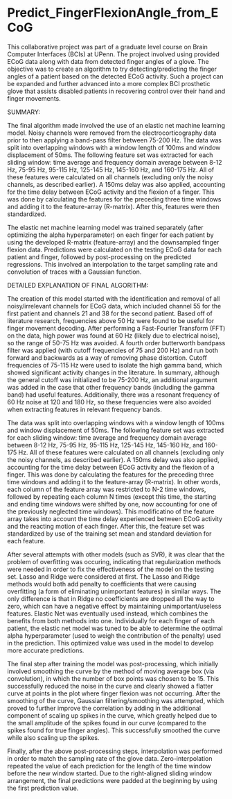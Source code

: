 # Predict_FingerFlexionAngle_from_ECoG
This collaborative project was part of a graduate level course on Brain Computer Interfaces (BCIs) at UPenn. The project involved using provided ECoG data along with data from detected finger angles of a glove. The objective was to create an algorithm to try detecting/predicting the finger angles of a patient based on the detected ECoG activity. Such a project can be expanded and further advanced into a more complex BCI prosthetic glove that assists disabled patients in recovering control over their hand and finger movements.


SUMMARY:

The final algorithm made involved the use of an elastic net machine learning model. Noisy channels were removed from the electrocorticography data prior to then applying a band-pass filter between 75-200 Hz. The data was split into overlapping windows with a window length of 100ms and window displacement of 50ms. The following feature set was extracted for each sliding window: time average and frequency domain average between 8-12 Hz, 75-95 Hz, 95-115 Hz, 125-145 Hz, 145-160 Hz, and 160-175 Hz. All of these features were calculated on all channels (excluding only the noisy channels, as described earlier). A 150ms delay was also applied, accounting for the time delay between ECoG activity and the flexion of a finger. This was done by calculating the features for the preceding three time windows and adding it to the feature-array (R-matrix). After this, features were then standardized. 

The elastic net machine learning model was trained separately (after optimizing the alpha hyperparameter) on each finger for each patient by using the developed R-matrix (feature-array) and the downsampled finger flexion data. Predictions were calculated on the testing ECoG data for each patient and finger, followed by post-processing on the predicted regressions. This involved an interpolation to the target sampling rate and convolution of traces with a Gaussian function. 


DETAILED EXPLANATION OF FINAL ALGORITHM:

The creation of this model started with the identification and removal of all noisy/irrelevant channels for ECoG data, which included channel 55 for the first patient and channels 21 and 38 for the second patient. Based off of literature research, frequencies above 50 Hz were found to be useful for finger movement decoding. After performing a Fast-Fourier Transform (FFT) on the data, high power was found at 60 Hz (likely due to electrical noise), so the range of 50-75 Hz was avoided. A fourth order butterworth bandpass filter was applied (with cutoff frequencies of 75 and 200 Hz) and run both forward and backwards as a way of removing phase distortion. Cutoff frequencies of 75-115 Hz were used to isolate the high gamma band, which showed significant activity changes in the literature. In summary, although the general cutoff was initialized to be 75-200 Hz, an additional argument was added in the case that other frequency bands (including the gamma band) had useful features. Additionally, there was a resonant frequency of 60 Hz noise at 120 and 180 Hz, so these frequencies were also avoided when extracting features in relevant frequency bands. 

The data was split into overlapping windows with a window length of 100ms and window displacement of 50ms. The following feature set was extracted for each sliding window: time average and frequency domain average between 8-12 Hz, 75-95 Hz, 95-115 Hz, 125-145 Hz, 145-160 Hz, and 160-175 Hz. All of these features were calculated on all channels (excluding only the noisy channels, as described earlier). A 150ms delay was also applied, accounting for the time delay between ECoG activity and the flexion of a finger. This was done by calculating the features for the preceding three time windows and adding it to the feature-array (R-matrix). In other words, each column of the feature array was restricted to N-2 time windows, followed by repeating each column N times (except this time, the starting and ending time windows were shifted by one, now accounting for one of the previously neglected time windows). This modificatino of the feature array takes into account the time delay experienced between ECoG activity and the reacting motion of each finger. After this, the feature set was standardized by use of the training set mean and standard deviation for each feature. 

After several attempts with other models (such as SVR), it was clear that the problem of overfitting was occuring, indicating that regularization methods were needed in order to fix the effectiveness of the model on the testing set. Lasso and Ridge were considered at first. The Lasso and Ridge methods would both add penalty to coefficients that were causing overfitting (a form of eliminating unimportant features) in similar ways. The only difference is that in Ridge no coefficients are dropped all the way to zero, which can have a negative effect by maintaining unimportant/useless features. Elastic Net was eventually used instead, which combines the benefits from both methods into one. Individually for each finger of each patient, the elastic net model was tuned to be able to determine the optimal alpha hyperparameter (used to weigh the contribution of the penalty) used in the prediction. This optimized value was used in the model to develop more accurate predictions. 

The final step after training the model was post-processing, which initially involved smoothing the curve by the method of moving average box (via convolution), in which the number of box points was chosen to be 15. This successfully reduced the noise in the curve and clearly showed a flatter curve at points in the plot where finger flexion was not occurring. After the smoothing of the curve, Gaussian filtering/smoothing was attempted, which proved to further improve the correlation by adding in the additional component of scaling up spikes in the curve, which greatly helped due to the small amplitude of the spikes found in our curve (compared to the spikes found for true finger angles). This successfully smoothed the curve while also scaling up the spikes. 

Finally, after the above post-processing steps, interpolation was performed in order to match the sampling rate of the glove data. Zero-interpolation repeated the value of each prediction for the length of the time window before the new window started. Due to the right-aligned sliding window arrangement, the final predictions were padded at the beginning by using the first prediction value. 
